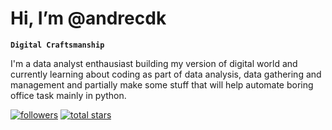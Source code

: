 # Hi, I’m @andrecdk

**`Digital Craftsmanship`**

I'm a data analyst enthausiast building my version of digital world and currently learning about coding as part of data analysis, data gathering and management and partially make some stuff that will help automate boring office task mainly in python.

<p align="left">
     <a href="https://github.com/ForrestKnight?tab=followers">
     <img alt="followers" title="Follow me on Github" src="https://custom-icon-badges.demolab.com/github/followers/andrecdk?color=236ad3&labelColor=1155ba&style=for-the-badge&logo=person-add&label=Follow&logoColor=white"/></a>
      <a href="https://github.com/ForrestKnight?tab=repositories&sort=stargazers">
     <img alt="total stars" title="Total stars on GitHub" src="https://custom-icon-badges.demolab.com/github/stars/ForrestKnight?color=55960c&style=for-the-badge&labelColor=488207&logo=star"/></a>
   </p>

<!---
andrecdk/andrecdk is a ✨ special ✨ repository because its `README.md` (this file) appears on your GitHub profile.
You can click the Preview link to take a look at your changes.
--->
